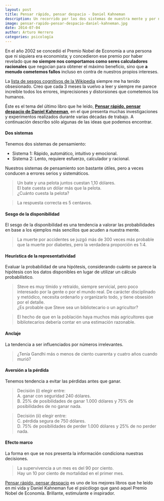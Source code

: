 ```yaml
---
layout: post
title: Pensar rápido, pensar despacio - Daniel Kahneman
description: Un recorrido por los dos sistemas de nuestra mente y por nuestros autoengaños más habituales.
image: pensar-rapido-pensar-despacio-daniel-kahneman.jpg
date: 2014-07-04
author: Arturo Herrero
categories: psicología
---
```


En el año 2002 se concedió el Premio Nobel de Economía a una persona que ni
siquiera era economista; y concedieron ese premio por haber revelado que **no
siempre nos comportamos como seres calculadores racionales** que negocian para
obtener el máximo beneficio, sino que **a menudo cometemos fallos** incluso en
contra de nuestros propios intereses.

La [lista de sesgos cognitivos de la Wikipedia][1] siempre me ha tenido
obsesionado. Creo que cada 3 meses la vuelvo a leer y siempre me parece
increíble todos los errores, imprecisiones y distorsiones que cometemos los
humanos.

Éste es el tema del último libro que he leído, **[Pensar rápido, pensar
despacio de Daniel Kahneman][2]**, en el que presenta muchas investigaciones y
experimentos realizados durante varias décadas de trabajo. A continuación
describo sólo algunas de las ideas que podemos encontrar.

#### Dos sistemas

Tenemos dos sistemas de pensamiento:

- Sistema 1: Rápido, automático, intuitivo y emocional.
- Sistema 2: Lento, requiere esfuerzo, calculador y racional.

Nuestros sistemas de pensamiento son bastante útiles, pero a veces conducen a
errores serios y sistemáticos.

> Un bate y una pelota juntos cuestan 1,10 dólares.  
El bate cuesta un dólar más que la pelota.  
¿Cuánto cuesta la pelota?

> La respuesta correcta es 5 centavos.

#### Sesgo de la disponibilidad

El sesgo de la disponibilidad es una tendencia a valorar las probabilidades en
base a los ejemplos más sencillos que acuden a nuestra mente.

> La muerte por accidentes se juzgó más de 300 veces más probable que la muerte
> por diabetes, pero la verdadera proporción es 1:4.

#### Heurística de la representatividad

Evaluar la probabilidad de una hipótesis, considerando cuánto se parece la
hipótesis con los datos disponibles en lugar de utilizar un cálculo
probabilístico.

> Steve es muy tímido y retraído, siempre servicial, pero poco interesado por
> la gente o por el mundo real. De carácter disciplinado y metódico, necesita
> ordenarlo y organizarlo todo, y tiene obsesión por el detalle.  
¿Es probable que Steve sea un bibliotecario o un agricultor?

> El hecho de que en la población haya muchos más agricultores que
bibliotecarios debería contar en una estimación razonable.

#### Anclaje

La tendencia a ser influenciados por números irrelevantes.

> ¿Tenía Gandhi más o menos de ciento cuarenta y cuatro años cuando murió?

#### Aversión a la pérdida

Tenemos tendencia a evitar las pérdidas antes que ganar.

> Decisión (i) elegir entre:  
 A. ganar con seguridad 240 dólares.  
 B. 25% de posibilidades de ganar 1.000 dólares y 75% de posibilidades de no ganar nada.

> Decisión (ii) elegir entre:  
 C. pérdida segura de 750 dólares.  
 D. 75% de posibilidades de perder 1.000 dólares y 25% de no perder nada.

#### Efecto marco

La forma en que se nos presenta la información condiciona nuestras decisiones.

> La supervivencia a un mes es del 90 por ciento.  
Hay un 10 por ciento de mortalidad en el primer mes.


[Pensar rápido, pensar despacio][2] es uno de los mejores libros que he leído
en mi vida y Daniel Kahneman fue el psicólogo que ganó aquel Premio Nobel de
Economía. Brillante, estimulante e inspirador.


[1]: http://es.wikipedia.org/wiki/Anexo:Sesgos_cognitivos
[2]: http://www.amazon.es/gp/product/8490322503/ref=as_li_ss_tl?ie=UTF8&camp=3626&creative=24822&creativeASIN=8490322503&linkCode=as2&tag=noleesbl09-21
